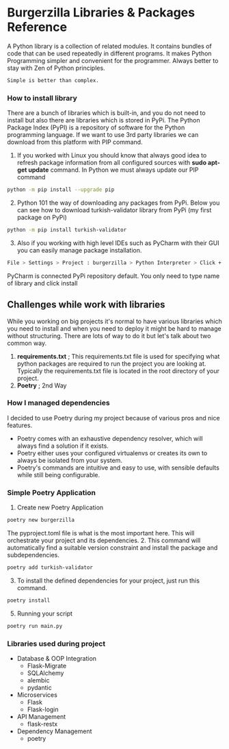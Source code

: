 # Burgerzilla Libraries & Packages Reference

A Python library is a collection of related modules. It contains bundles of code that can be used repeatedly in different programs.
It makes Python Programming simpler and convenient for the programmer. Always better to stay with Zen of Python principles.
```txt
Simple is better than complex.
```
### How to install library 
There are a bunch of libraries which is built-in, and you do not need to install but also there are libraries which is stored
in PyPi. The Python Package Index (PyPI) is a repository of software for the Python programming language.
If we want to use 3rd party libraries we can download from this platform with PIP command.
1. If you worked with Linux you should know that always good idea to refresh package information from all configured sources with **sudo apt-get update** command. In Python we must always update our PIP command
```bash
python -m pip install --upgrade pip
``` 
2. Python 101 the way of downloading any packages from PyPi. Below you can see how to download turkish-validator library from PyPi (my first package on PyPi)
```bash
python -m pip install turkish-validator
``` 
3. Also if you working with high level IDEs such as PyCharm with their GUI you can easily manage package installation.
```bash
File > Settings > Project : burgerzilla > Python Interpreter > Click + (plus)
``` 
PyCharm is connected PyPi repository default. You only need to type name of library and click install
## Challenges while work with libraries
While you working on big projects it's normal to have various libraries which you need to install and when you need to deploy it might be hard to manage without structuring.
There are lots of way to do it but let's talk about two common way.
1. **requirements.txt** ; This requirements.txt file is used for specifying what python packages are required to run the project you are looking at.  Typically the requirements.txt file is located in the root directory of your project.
2. **Poetry** ; 2nd Way

### How I managed dependencies
I decided to use Poetry during my project because of various pros and nice features. 
- Poetry comes with an exhaustive dependency resolver, which will always find a solution if it exists.
- Poetry either uses your configured virtualenvs or creates its own to always be isolated from your system.
- Poetry's commands are intuitive and easy to use, with sensible defaults while still being configurable.

### Simple Poetry Application
1. Create new Poetry Application
```bash
poetry new burgerzilla
``` 
The pyproject.toml file is what is the most important here. This will orchestrate your project and its dependencies.
2. This command will automatically find a suitable version constraint and install the package and subdependencies.
```bash
poetry add turkish-validator
``` 
3. To install the defined dependencies for your project, just run this command.
```bash
poetry install
``` 
5. Running your script
```bash
poetry run main.py
``` 

### Libraries used during project
* Database & OOP Integration
  * Flask-Migrate
  * SQLAlchemy
  * alembic
  * pydantic
* Microservices
  * Flask
  * Flask-login
* API Management
  * flask-restx
* Dependency Management
  * poetry















